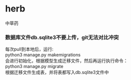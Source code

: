 # herb
中草药

### 数据库文件db.sqlite3不要上传，git无法对比冲突

每次pull到本地后，运行:  
python3 manage.py makemigrations  
会进行初始化，根据模型生成迁移文件，然后再运行执行命令：  
python3 manage.py migrate  
根据迁移文件生成表，并将表都写入db.sqlite3文件中  



